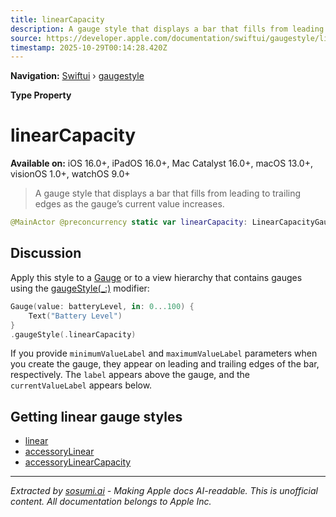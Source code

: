 ```yaml
---
title: linearCapacity
description: A gauge style that displays a bar that fills from leading to trailing edges as the gauge’s current value increases.
source: https://developer.apple.com/documentation/swiftui/gaugestyle/linearcapacity
timestamp: 2025-10-29T00:14:28.420Z
---
```


**Navigation:** [Swiftui](/documentation/swiftui) › [gaugestyle](/documentation/swiftui/gaugestyle)

**Type Property**

# linearCapacity

**Available on:** iOS 16.0+, iPadOS 16.0+, Mac Catalyst 16.0+, macOS 13.0+, visionOS 1.0+, watchOS 9.0+

> A gauge style that displays a bar that fills from leading to trailing edges as the gauge’s current value increases.

```swift
@MainActor @preconcurrency static var linearCapacity: LinearCapacityGaugeStyle { get }
```

## Discussion

Apply this style to a [Gauge](/documentation/swiftui/gauge) or to a view hierarchy that contains gauges using the [gaugeStyle(_:)](/documentation/swiftui/view/gaugestyle(_:)) modifier:

```swift
Gauge(value: batteryLevel, in: 0...100) {
    Text("Battery Level")
}
.gaugeStyle(.linearCapacity)
```

If you provide `minimumValueLabel` and `maximumValueLabel` parameters when you create the gauge, they appear on leading and trailing edges of the bar, respectively. The `label` appears above the gauge, and the `currentValueLabel` appears below.

## Getting linear gauge styles

- [linear](/documentation/swiftui/gaugestyle/linear)
- [accessoryLinear](/documentation/swiftui/gaugestyle/accessorylinear)
- [accessoryLinearCapacity](/documentation/swiftui/gaugestyle/accessorylinearcapacity)

---

*Extracted by [sosumi.ai](https://sosumi.ai) - Making Apple docs AI-readable.*
*This is unofficial content. All documentation belongs to Apple Inc.*
